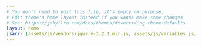 ```yaml
---
# You don't need to edit this file, it's empty on purpose.
# Edit theme's home layout instead if you wanna make some changes
# See: https://jekyllrb.com/docs/themes/#overriding-theme-defaults
layout: home
jsarr: [assets/js/vendors/jquery-3.2.1.min.js, assets/js/variables.js, assets/js/hover-inversion.js, assets/js/header.js]
---
```

